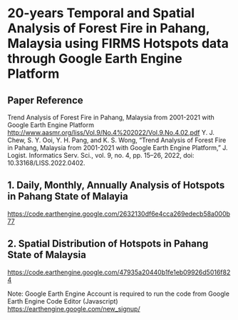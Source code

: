 # 20-years Temporal and Spatial Analysis of Forest Fire in Pahang, Malaysia using FIRMS Hotspots data through Google Earth Engine Platform

## Paper Reference 
Trend Analysis of Forest Fire in Pahang, Malaysia from 2001-2021 with Google Earth Engine Platform 
http://www.aasmr.org/liss/Vol.9/No.4%202022/Vol.9.No.4.02.pdf
Y. J. Chew, S. Y. Ooi, Y. H. Pang, and K. S. Wong, “Trend Analysis of Forest Fire in Pahang, Malaysia from 2001-2021 with Google Earth Engine Platform,” J. Logist. Informatics Serv. Sci., vol. 9, no. 4, pp. 15–26, 2022, doi: 10.33168/LISS.2022.0402.

## 1. Daily, Monthly, Annually Analysis of Hotspots in Pahang State of Malayia
https://code.earthengine.google.com/2632130df6e4cca269edecb58a000b77

## 2. Spatial Distribution of Hotspots in Pahang State of Malaysia 
https://code.earthengine.google.com/47935a20440b1fe1eb09926d5016f824

Note: Google Earth Engine Account is required to run the code from Google Earth Engine Code Editor (Javascript)
https://earthengine.google.com/new_signup/



